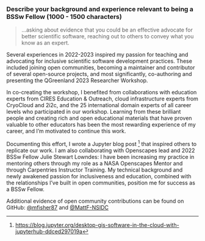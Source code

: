 ### Describe your background and experience relevant to being a BSSw Fellow (1000 - 1500 characters)

> ...asking about evidence that you could be an effective advocate for better scientific
> software, reaching out to others to convey what you know as an expert.

Several experiences in 2022-2023 inspired my passion for teaching and advocating for
inclusive scientific software development practices. These included joining open
communities, becoming a maintainer and contributor of several open-source projects, and
most significantly, co-authoring and presenting the QGreenland 2023 Researcher Workshop.

In co-creating the workshop, I benefited from collaborations with education experts from
CIRES Education & Outreach, cloud infrastructure experts from CryoCloud and 2i2c, and
the 25 international domain experts of all career levels who participated in our
workshop. Learning from these brilliant people and creating rich and open educational
materials that have proven valuable to other educators has been the most rewarding
experience of my career, and I’m motivated to continue this work.

Documenting this effort, I wrote a Jupyter blog post [^jupyter-blog-post] that inspired
others to replicate our work. I am also collaborating with Openscapes lead and 2022 BSSw
Fellow Julie Stewart Lowndes: I have been increasing my practice in mentoring others
through my role as a NASA Openscapes Mentor and through Carpentries Instructor Training.
My technical background and newly awakened passion for inclusiveness and education,
combined with the relationships I’ve built in open communities, position me for success
as a BSSw Fellow.

Additional evidence of open community contributions can be found on GitHub:
[@mfisher87](https://github.com/mfisher87) and
[@MattF-NSIDC](https://github.com/MattF-NSIDC)

[^jupyter-blog-post]: https://blog.jupyter.org/desktop-gis-software-in-the-cloud-with-jupyterhub-ddced297019a
